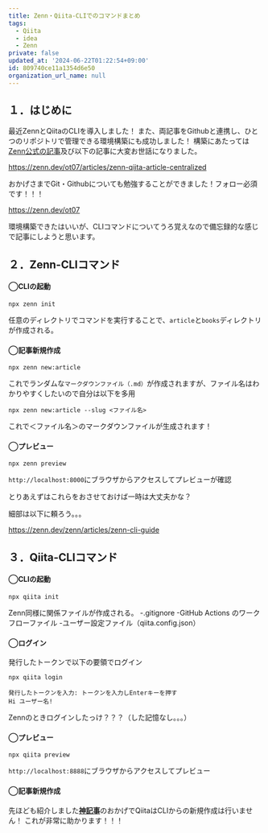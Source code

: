 ```yaml
---
title: Zenn・Qiita-CLIでのコマンドまとめ
tags:
  - Qiita
  - idea
  - Zenn
private: false
updated_at: '2024-06-22T01:22:54+09:00'
id: 809740ce11a1354d6e50
organization_url_name: null
---
```

## １．はじめに
最近ZennとQiitaのCLIを導入しました！
また、両記事をGithubと連携し、ひとつのリポジトリで管理できる環境構築にも成功しました！
構築にあたっては[Zenn公式の記事](https://zenn.dev/zenn/articles/zenn-cli-guide)及び以下の記事に大変お世話になりました。

https://zenn.dev/ot07/articles/zenn-qiita-article-centralized

おかげさまでGit・Githubについても勉強することができました！フォロー必須です！！！

https://zenn.dev/ot07

環境構築できたはいいが、CLIコマンドについてうろ覚えなので備忘録的な感じで記事にしようと思います。

## ２．Zenn-CLIコマンド
#### ◯CLIの起動
```
npx zenn init
```
任意のディレクトリでコマンドを実行することで、`article`と`books`ディレクトリが作成される。
#### ◯記事新規作成
```
npx zenn new:article
```
これでランダムな`マークダウンファイル（.md）`が作成されますが、ファイル名はわかりやすくしたいので自分は以下を多用
```
npx zenn new:article --slug <ファイル名>
```
これで＜ファイル名＞のマークダウンファイルが生成されます！

#### ◯プレビュー
```
npx zenn preview
```
`http://localhost:8000`にブラウザからアクセスしてプレビューが確認

とりあえずはこれらをおさせておけば一時は大丈夫かな？

細部は以下に頼ろう。。。

https://zenn.dev/zenn/articles/zenn-cli-guide

## ３．Qiita-CLIコマンド
#### ◯CLIの起動
```
npx qiita init
```
Zenn同様に関係ファイルが作成される。
-.gitignore
-GitHub Actions のワークフローファイル
-ユーザー設定ファイル（qiita.config.json）

#### ◯ログイン
発行したトークンで以下の要領でログイン
```
npx qiita login
```
```
発行したトークンを入力: トークンを入力しEnterキーを押す
Hi ユーザー名!
```
Zennのときログインしたっけ？？？（した記憶なし。。。）

#### ◯プレビュー
```
npx qiita preview
```
`http://localhost:8888`にブラウザからアクセスしてプレビュー

#### ◯記事新規作成
先ほども紹介しました[**神記事**](https://zenn.dev/ot07/articles/zenn-qiita-article-centralized)のおかげでQiitaはCLIからの新規作成は行いません！
これが非常に助かります！！！

